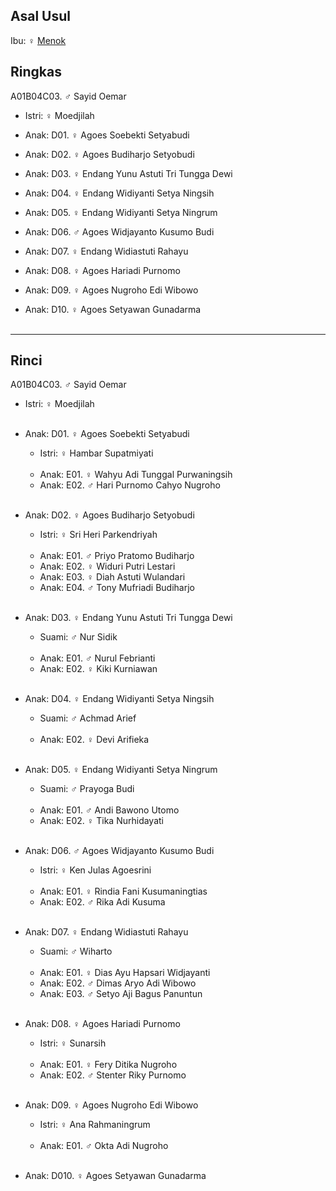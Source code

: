 ## Asal Usul

Ibu: ♀ [Menok][up] 

## Ringkas

A01B04C03. ♂ Sayid Oemar
	<br/>

*	Istri: ♀ Moedjilah
	<br/>

*	Anak: D01. ♀ Agoes Soebekti Setyabudi
*	Anak: D02. ♀ Agoes Budiharjo Setyobudi
*	Anak: D03. ♀ Endang Yunu Astuti Tri Tungga Dewi
*	Anak: D04. ♀ Endang Widiyanti Setya Ningsih
*	Anak: D05. ♀ Endang Widiyanti Setya Ningrum
*	Anak: D06. ♂ Agoes Widjayanto Kusumo Budi
*	Anak: D07. ♀ Endang Widiastuti Rahayu
*	Anak: D08. ♀ Agoes Hariadi Purnomo
*	Anak: D09. ♀ Agoes Nugroho Edi Wibowo
*	Anak: D10. ♀ Agoes Setyawan Gunadarma
	<br/><br/>


-- -- --

## Rinci

A01B04C03. ♂ Sayid Oemar
	<br/>

*	Istri: ♀ Moedjilah
	<br/><br/>

*	Anak: D01. ♀ Agoes Soebekti Setyabudi
	*	Istri: ♀ Hambar Supatmiyati
	<br/><br/>
	*	Anak: E01. ♀ Wahyu Adi Tunggal Purwaningsih
	*	Anak: E02. ♂ Hari Purnomo Cahyo Nugroho
	<br/><br/>

*	Anak: D02. ♀ Agoes Budiharjo Setyobudi
	*	Istri: ♀ Sri Heri Parkendriyah
	<br/><br/>
	*	Anak: E01. ♂ Priyo Pratomo Budiharjo
	*	Anak: E02. ♀ Widuri Putri Lestari
	*	Anak: E03. ♀ Diah Astuti Wulandari
	*	Anak: E04. ♂ Tony Mufriadi Budiharjo
	<br/><br/>

*	Anak: D03. ♀ Endang Yunu Astuti Tri Tungga Dewi
	*	Suami: ♂ Nur Sidik
	<br/><br/>
	*	Anak: E01. ♂ Nurul Febrianti
	*	Anak: E02. ♀ Kiki Kurniawan
	<br/><br/>

*	Anak: D04. ♀ Endang Widiyanti Setya Ningsih
	*	Suami: ♂ Achmad Arief
	<br/><br/>
	*	Anak: E02. ♀ Devi Arifieka
	<br/><br/>

*	Anak: D05. ♀ Endang Widiyanti Setya Ningrum
	*	Suami: ♂ Prayoga Budi
	<br/><br/>
	*	Anak: E01. ♂ Andi Bawono Utomo
	*	Anak: E02. ♀ Tika Nurhidayati
	<br/><br/>

*	Anak: D06. ♂ Agoes Widjayanto Kusumo Budi
	*	Istri: ♀ Ken Julas Agoesrini
	<br/><br/>
	*	Anak: E01. ♀ Rindia Fani Kusumaningtias
	*	Anak: E02. ♂ Rika Adi Kusuma
	<br/><br/>

*	Anak: D07. ♀ Endang Widiastuti Rahayu
	*	Suami: ♂ Wiharto
	<br/><br/>
	*	Anak: E01. ♀ Dias Ayu Hapsari Widjayanti
	*	Anak: E02. ♂ Dimas Aryo Adi Wibowo
	*	Anak: E03. ♂ Setyo Aji Bagus Panuntun
	<br/><br/>

*	Anak: D08. ♀ Agoes Hariadi Purnomo
	*	Istri: ♀ Sunarsih
	<br/><br/>
	*	Anak: E01. ♀ Fery Ditika Nugroho
	*	Anak: E02. ♂ Stenter Riky Purnomo
	<br/><br/>

*	Anak: D09. ♀ Agoes Nugroho Edi Wibowo
	*	Istri: ♀ Ana Rahmaningrum
	<br/><br/>
	*	Anak: E01. ♂ Okta Adi Nugroho
	<br/><br/>

*	Anak: D010. ♀ Agoes Setyawan Gunadarma
	<br/><br/>

[up]: https://github.com/epsi-rns/gitodipuro/blob/master/tree/A01/B04.md

